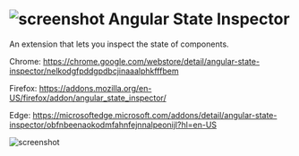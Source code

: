 # ![screenshot](./img/icons/logo.svg)  Angular State Inspector
An extension that lets you inspect the state of components.

Chrome: https://chrome.google.com/webstore/detail/angular-state-inspector/nelkodgfpddgpdbcjinaaalphkfffbem

Firefox: https://addons.mozilla.org/en-US/firefox/addon/angular_state_inspector/

Edge: https://microsoftedge.microsoft.com/addons/detail/angular-state-inspector/obfnbeenaokodmfahnfejnnalpeonijl?hl=en-US

![screenshot](./img/screenshots/chrome_1.png)

